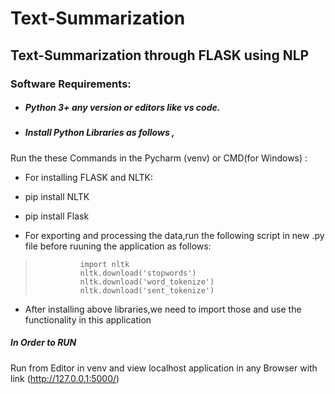 # Text-Summarization
Text-Summarization through FLASK using NLP
----------------------------------------------------------------

### Software Requirements:
* #####  Python 3+ any version or editors like vs code.
* ##### Install Python Libraries as follows ,
 Run the these Commands in the Pycharm (venv) or CMD(for Windows) :

* For installing FLASK and NLTK:
* pip install NLTK
* pip install Flask
  
* For exporting and processing the data,run the following script in new .py file before ruuning the application as follows:
>               import nltk
>               nltk.download('stopwords')
>               nltk.download('word_tokenize')
>               nltk.download('sent_tokenize')
>

*  After installing above libraries,we need to import those and use the functionality in this application

##### In Order to RUN 

 Run from Editor in venv and view localhost application in any Browser with link (http://127.0.0.1:5000/)
